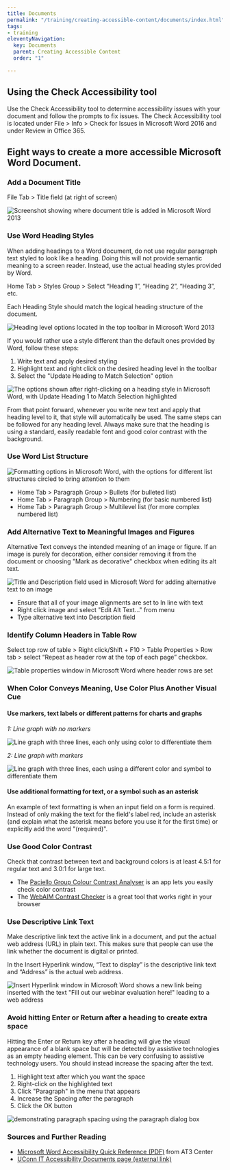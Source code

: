 ```yaml
---
title: Documents
permalink: "/training/creating-accessible-content/documents/index.html"
tags:
- training
eleventyNavigation:
  key: Documents
  parent: Creating Accessible Content
  order: "1"

---
```

## Using the Check Accessibility tool

Use the Check Accessibility tool to determine accessibility issues with your document and follow the prompts to fix issues.  The Check Accessibility tool is located under File > Info > Check for Issues in Microsoft Word 2016 and under Review in Office 365.

## Eight ways to create a more accessible Microsoft Word Document.

### Add a Document Title

File Tab > Title field (at right of screen)

![Screenshot showing where document title is added in Microsoft Word 2013](/static/img/add-document-title-screenshot.jpg)

### Use Word Heading Styles

When adding headings to a Word document, do not use regular paragraph text styled to look like a heading. Doing this will not provide semantic meaning to a screen reader. Instead, use the actual heading styles provided by Word.

Home Tab > Styles Group > Select “Heading 1”, “Heading 2”, “Heading 3”, etc.

Each Heading Style should match the logical heading structure of the document.

![Heading level options located in the top toolbar in Microsoft Word 2013](/static/img/word-heading-levels.jpg)

If you would rather use a style different than the default ones provided by Word, follow these steps:

1. Write text and apply desired styling
2. Highlight text and right click on the desired heading level in the toolbar
3. Select the "Update Heading to Match Selection" option

![The options shown after right-clicking on a heading style in Microsoft Word, with Update Heading 1 to Match Selection highlighted](/static/img/update-heading-style.png)

From that point forward, whenever you write new text and apply that heading level to it, that style will automatically be used. The same steps can be followed for any heading level. Always make sure that the heading is using a standard, easily readable font and good color contrast with the background.

### Use Word List Structure

![Formatting options in Microsoft Word, with the options for different list structures circled to bring attention to them](/static/img/word-list-structure.jpg)

* Home Tab > Paragraph Group > Bullets (for bulleted list)
* Home Tab > Paragraph Group > Numbering (for basic numbered list)
* Home Tab > Paragraph Group > Multilevel list (for more complex numbered list)

### Add Alternative Text to Meaningful Images and Figures

Alternative Text conveys the intended meaning of an image or figure. If an image is purely for decoration, either consider removing it from the document or choosing "Mark as decorative" checkbox when editing its alt text.

![Title and Description field used in Microsoft Word for adding alternative text to an image](/static/img/word-alt-text.jpg)

* Ensure that all of your image alignments are set to In line with text
* Right click image and select "Edit Alt Text..." from menu
* Type alternative text into Description field

### Identify Column Headers in Table Row

Select top row of table > Right click/Shift + F10 > Table Properties > Row tab > select “Repeat as header row at the top of each page” checkbox.

![Table properties window in Microsoft Word where header rows are set](/static/img/word-column-headers.jpg)

### When Color Conveys Meaning, Use Color Plus Another Visual Cue

#### Use markers, text labels or different patterns for charts and graphs

_1: Line graph with no markers_

![Line graph with three lines, each only using color to differentiate them](/static/img/line-graph-no-markers.jpg)

_2: Line graph with markers_

![Line graph with three lines, each using a different color and symbol to differentiate them](/static/img/line-graph-with-markers.jpg)

#### Use additional formatting for text, or a symbol such as an asterisk

An example of text formatting is when an input field on a form is required. Instead of only making the text for the field's label red, include an asterisk (and explain what the asterisk means before you use it for the first time) or explicitly add the word "(required)".

### Use Good Color Contrast

Check that contrast between text and background colors is at least 4.5:1 for regular text and 3.0:1 for large text.

* The [Paciello Group Colour Contrast Analyser](https://www.paciellogroup.com/resources/contrastanalyser/) is an app lets you easily check color contrast
* The [WebAIM Contrast Checker](https://webaim.org/resources/contrastchecker/) is a great tool that works right in your browser

### Use Descriptive Link Text

Make descriptive link text the active link in a document, and put the actual web address (URL) in plain text. This makes sure that people can use the link whether the document is digital or printed.

In the Insert Hyperlink window, “Text to display” is the descriptive link text and “Address” is the actual web address.

![Insert Hyperlink window in Microsoft Word shows a new link being inserted with the text "Fill out our webinar evaluation here!" leading to a web address](/static/img/word-descriptive-link-text.jpg)

### Avoid hitting Enter or Return after a heading to create extra space

Hitting the Enter or Return key after a heading will give the visual appearance of a blank space but will be detected by assistive technologies as an empty heading element. This can be very confusing to assistive technology users. You should instead increase the spacing after the text.

1. Highlight text after which you want the space
2. Right-click on the highlighted text
3. Click "Paragraph" in the menu that appears
4. Increase the Spacing after the paragraph
5. Click the OK button

![demonstrating paragraph spacing using the paragraph dialog box](/static/img/word-space-after-paragraph.png)

### Sources and Further Reading

* [Microsoft Word Accessibility Quick Reference (PDF)](https://www.at3center.net/Content/EOCONTENTMEDIACENTER/documents/ICT/2018-AT3_QuickRef_Word.pdf) from AT3 Center
* [UConn IT Accessibility Documents page (external link)](https://accessibility.its.uconn.edu/documents/)